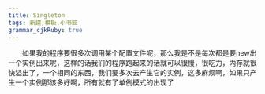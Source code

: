 ```yaml
---
title: Singleton
tags: 新建,模板,小书匠
grammar_cjkRuby: true
---
```



&emsp;&emsp;如果我的程序要很多次调用某个配置文件呢，那么我是不是每次都是要new出一个实例出来呢，这样的话我们的程序跑起来的话就可以很慢，很吃力，内存就很快溢出了，一个相同的东西，我们要多次去产生它的实例，这多麻烦啊，如果只产生一个实例那该多好啊，所有就有了单例模式的出现了

